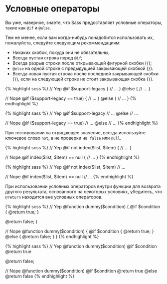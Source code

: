 
# Условные операторы

Вы уже, наверное, знаете, что Sass предоставляет условные операторы, такие как `@if` и `@else`.  

Тем не менее, если вам когда-нибудь понадобится использовать их, пожалуйста, следуйте следующим рекоммендациям:

* Никаких скобок, покуда они не обязательны;
* Всегда пустая строка перед `@if`;
* Всегда разрыв строки после открывающей фигурной скобки (`{`);
* `@else` на одной строке с предыдущией закрывающей скобкой (`}`).
* Всегда новая пустая строка после последней закрывающей скобки (`}`), если на следующей строке не стоит закрывающая скобка (`}`).

<div class="code-block">
  <div class="code-block__wrapper" data-syntax="scss">
{% highlight scss %}
// Yep
@if $support-legacy {
  // ...
} @else {
  // ...
}

// Nope
@if ($support-legacy == true) {
  // ...
}
@else {
  // ...
}
{% endhighlight %}
  </div>
  <div class="code-block__wrapper" data-syntax="sass">
{% highlight sass %}
// Yep
@if $support-legacy
  // ...
@else
  // ...

// Nope
@if ($support-legacy == true)
  // ...
@else
  // ...
{% endhighlight %}
  </div>
</div>

При тестировании на отрицающее значение, всегда используйте ключевое слово `not`, а не проверки на` false` или `null`.

<div class="code-block">
  <div class="code-block__wrapper" data-syntax="scss">
{% highlight scss %}
// Yep
@if not index($list, $item) {
  // ...
}

// Nope
@if index($list, $item) == null {
  // ...
}
{% endhighlight %}
  </div>
  <div class="code-block__wrapper" data-syntax="sass">
{% highlight sass %}
// Yep
@if not index($list, $item)
  // ...

// Nope
@if index($list, $item) == null
  // ...
{% endhighlight %}
  </div>
</div>

При использовании условных операторов внутри функции для возврата другого результата, основанного на некоторых условиях, убедитесь, что `@return` находится вне условных операторов.

<div class="code-block">
  <div class="code-block__wrapper" data-syntax="scss">
{% highlight scss %}
// Yep
@function dummy($condition) {
  @if $condition {
    @return true;
  }

  @return false;
}

// Nope
@function dummy($condition) {
  @if $condition {
    @return true;
  } @else {
    @return false;
  }
}
{% endhighlight %}
  </div>
  <div class="code-block__wrapper" data-syntax="sass">
{% highlight sass %}
// Yep
@function dummy($condition)
  @if $condition
    @return true

  @return false;

// Nope
@function dummy($condition)
  @if $condition
    @return true
  @else
    @return false
{% endhighlight %}
  </div>
</div>
